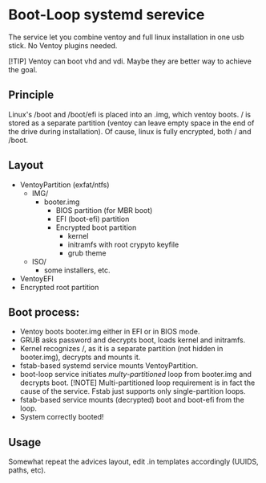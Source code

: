 # Boot-Loop systemd serevice

The service let you combine ventoy and full linux installation in one usb stick. No Ventoy plugins needed.

[!TIP]
Ventoy can boot vhd and vdi. Maybe they are better way to achieve the goal.

## Principle

Linux's /boot and /boot/efi is placed into an .img, which ventoy boots. / is stored as a separate partition (ventoy can leave empty space in the end of the drive during installation). Of cause, linux is fully encrypted, both / and /boot.

## Layout

* VentoyPartition (exfat/ntfs)
    * IMG/
        * booter.img
            * BIOS partition (for MBR boot)
            * EFI (boot-efi) partition
            * Encrypted boot partition
                * kernel
                * initramfs with root crypyto keyfile
                * grub theme
    * ISO/
        * some installers, etc.
* VentoyEFI
* Encrypted root partition

## Boot process:

* Ventoy boots booter.img either in EFI or in BIOS mode.
* GRUB asks password and decrypts boot, loads kernel and initramfs.
* Kernel recognizes /, as it is a separate partition (not hidden in booter.img), decrypts and mounts it.
* fstab-based systemd service mounts VentoyPartition.
* boot-loop service initiates *multy-partitioned* loop from booter.img and decrypts boot.
[!NOTE]
Multi-partitioned loop requirement is in fact the cause of the service. Fstab just supports only single-partition loops.
* fstab-based service mounts (decrypted) boot and boot-efi from the loop.
* System correctly booted!

## Usage

Somewhat repeat the advices layout, edit .in templates accordingly (UUIDS, paths, etc).
